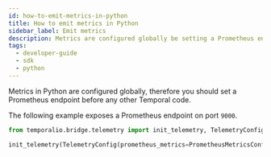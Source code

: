 ```yaml
---
id: how-to-emit-metrics-in-python
title: How to emit metrics in Python
sidebar_label: Emit metrics
description: Metrics are configured globally be setting a Prometheus endpoint before any other Temporal code.
tags:
  - developer-guide
  - sdk
  - python
---
```


Metrics in Python are configured globally, therefore you should set a Prometheus endpoint before any other Temporal code.

The following example exposes a Prometheus endpoint on port `9000`.

```python
from temporalio.bridge.telemetry import init_telemetry, TelemetryConfig, PrometheusMetricsConfig

init_telemetry(TelemetryConfig(prometheus_metrics=PrometheusMetricsConfig(bind_address="0.0.0.0:9000")))
```
<!-- https://github.com/temporalio/sdk-python/issues/125 -->
